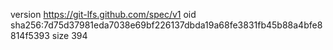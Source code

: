 version https://git-lfs.github.com/spec/v1
oid sha256:7d75d37981eda7038e69bf226137dbda19a68fe3831fb45b88a4bfe8814f5393
size 394
